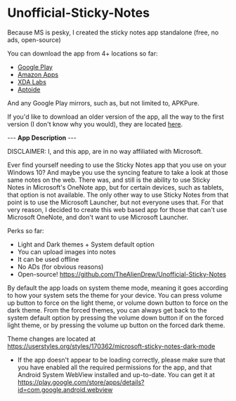 # Unofficial-Sticky-Notes
Because MS is pesky, I created the sticky notes app standalone (free, no ads, open-source)

You can download the app from 4+ locations so far:
* [Google Play](https://play.google.com/store/apps/details?id=aliendrew.ms.stickynotes)
* [Amazon Apps](https://www.amazon.com/dp/B07XLK8KVC/ref=apps_sf_sta)
* [XDA Labs](https://labs.xda-developers.com/store/app/aliendrew.ms.stickynotes)
* [Aptoide](https://aliendrew-stickynotes.en.aptoide.com/?store_name=aliendrew)

And any Google Play mirrors, such as, but not limited to, APKPure.

If you'd like to download an older version of the app, all the way to the first version (I don't know why you would), they are located [here](https://aliendrew-stickynotes.en.aptoide.com/versions).

--- **App Description** ---

DISCLAIMER: I, and this app, are in no way affiliated with Microsoft.

Ever find yourself needing to use the Sticky Notes app that you use on your Windows 10? And maybe you use the syncing feature to take a look at those same notes on the web. There was, and still is the ability to use Sticky Notes in Microsoft's OneNote app, but for certain devices, such as tablets, that option is not available. The only other way to use Sticky Notes from that point is to use the Microsoft Launcher, but not everyone uses that. For that very reason, I decided to create this web based app for those that can't use Microsoft OneNote, and don't want to use Microsoft Launcher.

Perks so far:
* Light and Dark themes + System default option
* You can upload images into notes
* It can be used offline
* No ADs (for obvious reasons)
* Open-source! https://github.com/TheAlienDrew/Unofficial-Sticky-Notes

By default the app loads on system theme mode, meaning it goes according to how your system sets the theme for your device. You can press volume up button to force on the light theme, or volume down button to force on the dark theme. From the forced themes, you can always get back to the system default option by pressing the volume down button if on the forced light theme, or by pressing the volume up button on the forced dark theme.

Theme changes are located at https://userstyles.org/styles/170362/microsoft-sticky-notes-dark-mode

* If the app doesn't appear to be loading correctly, please make sure that you have enabled all the required permissions for the app, and that Android System WebView installed and up-to-date. You can get it at https://play.google.com/store/apps/details?id=com.google.android.webview
